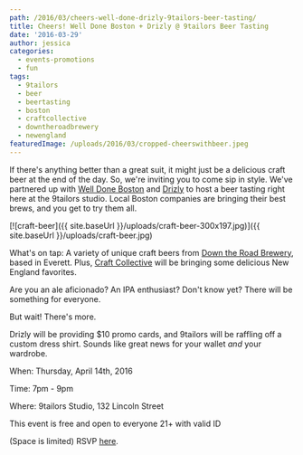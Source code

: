```yaml
---
path: /2016/03/cheers-well-done-drizly-9tailors-beer-tasting/
title: Cheers! Well Done Boston + Drizly @ 9tailors Beer Tasting
date: '2016-03-29'
author: jessica
categories:
  - events-promotions
  - fun
tags:
  - 9tailors
  - beer
  - beertasting
  - boston
  - craftcollective
  - downtheroadbrewery
  - newengland
featuredImage: /uploads/2016/03/cropped-cheerswithbeer.jpeg
---
```

If there's anything better than a great suit, it might just be a delicious craft beer at the end of the day. So, we're inviting you to come sip in style. We've partnered up with [Well Done Boston](http://welldoneboston.com/) and [Drizly](https://drizly.com/) to host a beer tasting right here at the 9tailors studio. Local Boston companies are bringing their best brews, and you get to try them all.

[![craft-beer]({{ site.baseUrl }}/uploads/craft-beer-300x197.jpg)]({{ site.baseUrl }}/uploads/craft-beer.jpg)

What's on tap: A variety of unique craft beers from [Down the Road Brewery](http://downtheroadbrewery.com/), based in Everett. Plus, [Craft Collective](http://www.getcraft.co/) will be bringing some delicious New England favorites.

Are you an ale aficionado? An IPA enthusiast? Don't know yet? There will be something for everyone.

But wait! There's more.

Drizly will be providing $10 promo cards, and 9tailors will be raffling off a custom dress shirt. Sounds like great news for your wallet _and_ your wardrobe.

 When: Thursday, April 14th, 2016

Time: 7pm - 9pm

Where: 9tailors Studio, 132 Lincoln Street

This event is free and open to everyone 21+ with valid ID

(Space is limited) RSVP [here](https://www.eventbrite.com/e/well-done-drizly-9tailors-beer-tasting-tickets-24018442809).